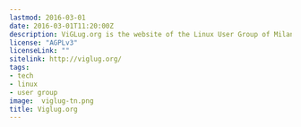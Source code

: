 ```yaml
---
lastmod: 2016-03-01
date: 2016-03-01T11:20:00Z
description: ViGLug.org is the website of the Linux User Group of Milan Est (Italy)
license: "AGPLv3"
licenseLink: ""
sitelink: http://viglug.org/
tags:
- tech
- linux
- user group
image:  viglug-tn.png
title: Viglug.org
---
```


